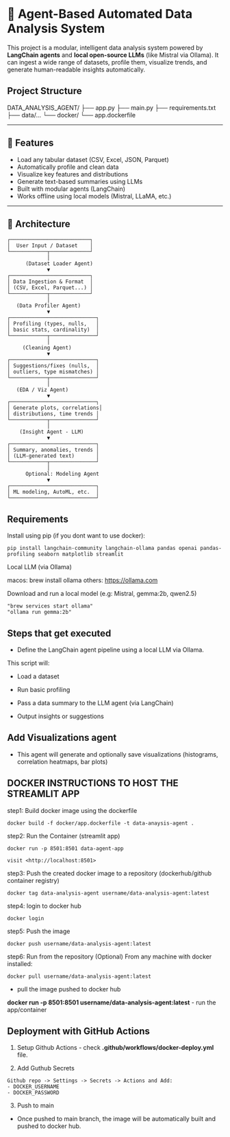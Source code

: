 # 🧠 Agent-Based Automated Data Analysis System

This project is a modular, intelligent data analysis system powered by **LangChain agents** and **local open-source LLMs** (like Mistral via Ollama). It can ingest a wide range of datasets, profile them, visualize trends, and generate human-readable insights automatically.

## Project Structure

DATA_ANALYSIS_AGENT/
├── app.py
├── main.py
├── requirements.txt
├── data/...
└── docker/
    └── app.dockerfile

---

## 📌 Features

- Load any tabular dataset (CSV, Excel, JSON, Parquet)
- Automatically profile and clean data
- Visualize key features and distributions
- Generate text-based summaries using LLMs
- Built with modular agents (LangChain)
- Works offline using local models (Mistral, LLaMA, etc.)

---

## 🧱 Architecture

```text
┌──────────────────────────┐
│  User Input / Dataset    │
└────────────┬─────────────┘
             │
      (Dataset Loader Agent)
             ▼
┌──────────────────────────┐
│ Data Ingestion & Format  │
│ (CSV, Excel, Parquet...) │
└────────────┬─────────────┘
             │
   (Data Profiler Agent)
             ▼
┌────────────────────────────┐
│ Profiling (types, nulls,   │
│ basic stats, cardinality)  │
└────────────┬───────────────┘
             │
     (Cleaning Agent)
             ▼
┌────────────────────────────┐
│ Suggestions/fixes (nulls,  │
│ outliers, type mismatches) │
└────────────┬───────────────┘
             │
   (EDA / Viz Agent)
             ▼
┌────────────────────────────┐
│ Generate plots, correlations│
│ distributions, time trends │
└────────────┬───────────────┘
             │
    (Insight Agent - LLM)
             ▼
┌────────────────────────────┐
│ Summary, anomalies, trends │
│ (LLM-generated text)       │
└────────────┬───────────────┘
             │
      Optional: Modeling Agent
             ▼
┌────────────────────────────┐
│ ML modeling, AutoML, etc.  │
└────────────────────────────┘
```

## Requirements

Install using pip (if you dont want to use docker):

```
pip install langchain-community langchain-ollama pandas openai pandas-profiling seaborn matplotlib streamlit
```

Local LLM (via Ollama)

macos: brew install ollama
others: <https://ollama.com>

Download and run a local model (e.g: Mistral, gemma:2b, qwen2.5)
```
"brew services start ollama"
"ollama run gemma:2b"
```
## Steps that get executed

- Define the LangChain agent pipeline using a local LLM via Ollama.

This script will:

- Load a dataset

- Run basic profiling

- Pass a data summary to the LLM agent (via LangChain)

- Output insights or suggestions

## Add Visualizations agent

- This agent will generate and optionally save visualizations (histograms, correlation heatmaps, bar plots)

## DOCKER INSTRUCTIONS TO HOST THE STREAMLIT APP

step1: Build docker image using the dockerfile
```
docker build -f docker/app.dockerfile -t data-anaysis-agent .
```  

step2: Run the Container (streamlit app)
```
docker run -p 8501:8501 data-agent-app
```
```
visit <http://localhost:8501>
```
step3: Push the created docker image to a repository (dockerhub/github container registry)
```
docker tag data-analysis-agent username/data-analysis-agent:latest
```

step4: login to docker hub
```
docker login
```

step5: Push the image
```
docker push username/data-analysis-agent:latest
```

step6: Run from the repository (Optional)
From any machine with docker installed:
```
docker pull username/data-analysis-agent:latest
```
- pull the image pushed to docker hub

**docker run -p 8501:8501 username/data-analysis-agent:latest** - run the app/container

## Deployment with GitHub Actions

1. Setup Github Actions - check **.github/workflows/docker-deploy.yml** file.

2. Add Guthub Secrets

```
Github repo -> Settings -> Secrets -> Actions and Add:
- DOCKER_USERNAME
- DOCKER_PASSWORD
```

3. Push to main

- Once pushed to main branch, the image will be automatically built and pushed to docker hub.
